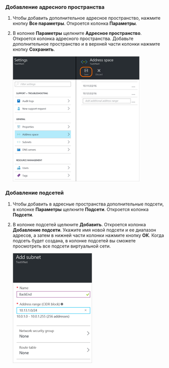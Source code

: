 ### Добавление адресного пространства

1. Чтобы добавить дополнительное адресное пространство, нажмите кнопку **Все параметры**. Откроется колонка **Параметры**. 

2. В колонке **Параметры** щелкните **Адресное пространство**. Откроется колонка адресного пространства. Добавьте дополнительное пространство и в верхней части колонки нажмите кнопку **Сохранить**.

	![Добавление адресного пространства](./media/vpn-gateway-additional-address-space-include/address400.png)

### Добавление подсетей 

1. Чтобы добавить в адресные пространства дополнительные подсети, в колонке **Параметры** щелкните **Подсети**. Откроется колонка **Подсети**. 

2. В колонке подсетей щелкните **Добавить**. Откроется колонка **Добавление подсети**. Укажите имя новой подсети и ее диапазон адресов, а затем в нижней части колонки нажмите кнопку **ОК**. Когда подсеть будет создана, в колонке подсетей вы сможете просмотреть все подсети виртуальной сети.


	![Параметры подсети](./media/vpn-gateway-additional-address-space-include/addsubnet250.png)

<!---HONumber=AcomDC_0406_2016--->
